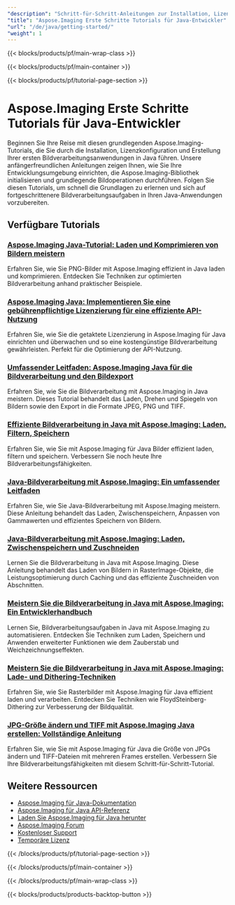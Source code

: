 ```yaml
---
"description": "Schritt-für-Schritt-Anleitungen zur Installation, Lizenzierung, Einrichtung und Erstellung Ihrer ersten Bildverarbeitungsanwendungen von Aspose.Imaging in Java."
"title": "Aspose.Imaging Erste Schritte Tutorials für Java-Entwickler"
"url": "/de/java/getting-started/"
"weight": 1
---
```


{{< blocks/products/pf/main-wrap-class >}}

{{< blocks/products/pf/main-container >}}

{{< blocks/products/pf/tutorial-page-section >}}
# Aspose.Imaging Erste Schritte Tutorials für Java-Entwickler

Beginnen Sie Ihre Reise mit diesen grundlegenden Aspose.Imaging-Tutorials, die Sie durch die Installation, Lizenzkonfiguration und Erstellung Ihrer ersten Bildverarbeitungsanwendungen in Java führen. Unsere anfängerfreundlichen Anleitungen zeigen Ihnen, wie Sie Ihre Entwicklungsumgebung einrichten, die Aspose.Imaging-Bibliothek initialisieren und grundlegende Bildoperationen durchführen. Folgen Sie diesen Tutorials, um schnell die Grundlagen zu erlernen und sich auf fortgeschrittenere Bildverarbeitungsaufgaben in Ihren Java-Anwendungen vorzubereiten.

## Verfügbare Tutorials

### [Aspose.Imaging Java-Tutorial: Laden und Komprimieren von Bildern meistern](./master-image-handling-java-aspose-imaging/)
Erfahren Sie, wie Sie PNG-Bilder mit Aspose.Imaging effizient in Java laden und komprimieren. Entdecken Sie Techniken zur optimierten Bildverarbeitung anhand praktischer Beispiele.

### [Aspose.Imaging Java: Implementieren Sie eine gebührenpflichtige Lizenzierung für eine effiziente API-Nutzung](./aspose-imaging-java-metered-licensing-usage/)
Erfahren Sie, wie Sie die getaktete Lizenzierung in Aspose.Imaging für Java einrichten und überwachen und so eine kostengünstige Bildverarbeitung gewährleisten. Perfekt für die Optimierung der API-Nutzung.

### [Umfassender Leitfaden: Aspose.Imaging Java für die Bildverarbeitung und den Bildexport](./aspose-imaging-java-image-processing-guide/)
Erfahren Sie, wie Sie die Bildverarbeitung mit Aspose.Imaging in Java meistern. Dieses Tutorial behandelt das Laden, Drehen und Spiegeln von Bildern sowie den Export in die Formate JPEG, PNG und TIFF.

### [Effiziente Bildverarbeitung in Java mit Aspose.Imaging: Laden, Filtern, Speichern](./master-image-processing-java-aspose-imaging/)
Erfahren Sie, wie Sie mit Aspose.Imaging für Java Bilder effizient laden, filtern und speichern. Verbessern Sie noch heute Ihre Bildverarbeitungsfähigkeiten.

### [Java-Bildverarbeitung mit Aspose.Imaging: Ein umfassender Leitfaden](./java-image-processing-aspose-imaging-guide/)
Erfahren Sie, wie Sie Java-Bildverarbeitung mit Aspose.Imaging meistern. Diese Anleitung behandelt das Laden, Zwischenspeichern, Anpassen von Gammawerten und effizientes Speichern von Bildern.

### [Java-Bildverarbeitung mit Aspose.Imaging: Laden, Zwischenspeichern und Zuschneiden](./java-image-processing-aspose-imaging-load-cache-crop/)
Lernen Sie die Bildverarbeitung in Java mit Aspose.Imaging. Diese Anleitung behandelt das Laden von Bildern in RasterImage-Objekte, die Leistungsoptimierung durch Caching und das effiziente Zuschneiden von Abschnitten.

### [Meistern Sie die Bildverarbeitung in Java mit Aspose.Imaging: Ein Entwicklerhandbuch](./master-image-processing-java-aspose-imaging-guide/)
Lernen Sie, Bildverarbeitungsaufgaben in Java mit Aspose.Imaging zu automatisieren. Entdecken Sie Techniken zum Laden, Speichern und Anwenden erweiterter Funktionen wie dem Zauberstab und Weichzeichnungseffekten.

### [Meistern Sie die Bildverarbeitung in Java mit Aspose.Imaging: Lade- und Dithering-Techniken](./aspose-imaging-java-image-processing/)
Erfahren Sie, wie Sie Rasterbilder mit Aspose.Imaging für Java effizient laden und verarbeiten. Entdecken Sie Techniken wie FloydSteinberg-Dithering zur Verbesserung der Bildqualität.

### [JPG-Größe ändern und TIFF mit Aspose.Imaging Java erstellen: Vollständige Anleitung](./master-image-processing-aspose-imaging-java/)
Erfahren Sie, wie Sie mit Aspose.Imaging für Java die Größe von JPGs ändern und TIFF-Dateien mit mehreren Frames erstellen. Verbessern Sie Ihre Bildverarbeitungsfähigkeiten mit diesem Schritt-für-Schritt-Tutorial.

## Weitere Ressourcen

- [Aspose.Imaging für Java-Dokumentation](https://docs.aspose.com/imaging/java/)
- [Aspose.Imaging für Java API-Referenz](https://reference.aspose.com/imaging/java/)
- [Laden Sie Aspose.Imaging für Java herunter](https://releases.aspose.com/imaging/java/)
- [Aspose.Imaging Forum](https://forum.aspose.com/c/imaging)
- [Kostenloser Support](https://forum.aspose.com/)
- [Temporäre Lizenz](https://purchase.aspose.com/temporary-license/)

{{< /blocks/products/pf/tutorial-page-section >}}

{{< /blocks/products/pf/main-container >}}

{{< /blocks/products/pf/main-wrap-class >}}

{{< blocks/products/products-backtop-button >}}